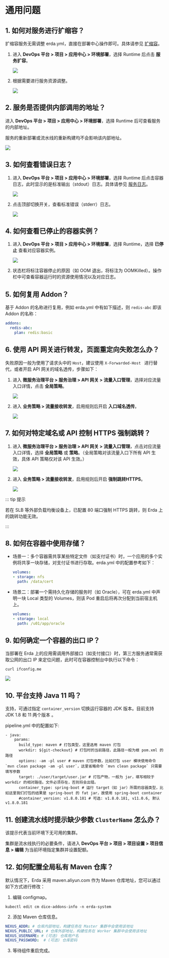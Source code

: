# 通用问题

## 1. 如何对服务进行扩缩容？

扩缩容服务无需调整 erda.yml，直接在部署中心操作即可。具体请参见 [扩缩容](../dop/guides/deploy/management.html#扩缩容)。

1. 进入 **DevOps 平台 > 项目 > 应用中心 > 环境部署**，选择 Runtime 后点击 **服务扩容**。

   ![](http://terminus-paas.oss-cn-hangzhou.aliyuncs.com/paas-doc/2022/02/23/31c56142-ebf6-490d-9152-6d8b1729198d.png)

2. 根据需要进行服务资源调整。

   ![](http://terminus-paas.oss-cn-hangzhou.aliyuncs.com/paas-doc/2022/01/19/829f261f-9a7f-4c33-aeae-583570ef0bd7.png)

## 2. 服务是否提供内部调用的地址？

进入 **DevOps 平台 > 项目 > 应用中心 > 环境部署**，选择 Runtime 后可查看服务的内部地址。

服务的重新部署或流水线的重新构建均不会影响该内部地址。

![](http://terminus-paas.oss-cn-hangzhou.aliyuncs.com/paas-doc/2022/02/23/6057160d-bf47-440d-9e89-d1dd6d704e01.png)

## 3. 如何查看错误日志？

1. 进入 **DevOps 平台 > 项目 > 应用中心 > 环境部署**，选择 Runtime 后点击容器日志，此时显示的是标准输出（stdout）日志。具体请参见 [服务日志](../dop/guides/deploy/metrics_logs.html#服务日志)。

   ![](http://terminus-paas.oss-cn-hangzhou.aliyuncs.com/paas-doc/2022/02/23/caa48190-876e-4e5b-b4ee-8bdd81b7abdd.png)

2. 点击顶部切换开关，查看标准错误（stderr）日志。

   ![](http://terminus-paas.oss-cn-hangzhou.aliyuncs.com/paas-doc/2022/02/23/9325bf20-ff2e-4d41-b456-1482c3f5de54.png)

## 4. 如何查看已停止的容器实例？

1. 进入 **DevOps 平台 > 项目 > 应用中心 > 环境部署**，选择 Runtime，选择 **已停止** 查看对应容器实例。

   ![](http://terminus-paas.oss-cn-hangzhou.aliyuncs.com/paas-doc/2022/02/23/8ba73010-a1e5-41d6-801e-6d41ee98056a.png)

2. 状态栏将标注容器停止的原因（如 OOM 退出，将标注为 OOMKilled）。操作栏中可查看容器运行时的资源使用情况以及对应日志。


## 5. 如何复用 Addon？

基于 Addon 的名称进行复用，例如 erda.yml 中有如下描述，则 `redis-abc` 即该 Addon 的名称：

```yaml
addons:
  redis-abc:
    plan: redis:basic
```

## 6. 使用 API 网关进行转发，页面重定向失败怎么办？

失败原因一般为使用了请求头中的 `Host`，建议使用 `X-Forwarded-Host ` 进行替代，或者开启 API 网关的域名透传，步骤如下：

1. 进入 **微服务治理平台 > 服务治理 > API 网关 > 流量入口管理**，选择对应流量入口详情，点击 **全局策略**。

   ![](http://terminus-paas.oss-cn-hangzhou.aliyuncs.com/paas-doc/2022/01/19/ee4fae36-7e5a-4062-abd9-14835754b799.png)

2. 进入 **业务策略 > 流量接收转发**，启用规则后开启 **入口域名透传**。

   ![](http://terminus-paas.oss-cn-hangzhou.aliyuncs.com/paas-doc/2022/01/19/4039b9b0-0487-48e4-aa54-6188c100a79c.png)

## 7. 如何对特定域名或 API 控制 HTTPS 强制跳转？

1. 进入 **微服务治理平台 > 服务治理 > API 网关 > 流量入口管理**，点击对应流量入口详情，选择 **全局策略** 或 **策略**。（全局策略对该流量入口下所有 API 生效，具体 API 策略仅对该 API 生效。）

   ![](http://terminus-paas.oss-cn-hangzhou.aliyuncs.com/paas-doc/2022/01/19/61c2afda-2767-4708-b764-29160551507f.png)

2. 进入 **业务策略 > 流量接收转发**，启用规则后开启 **强制跳转HTTPS**。

   ![](http://terminus-paas.oss-cn-hangzhou.aliyuncs.com/paas-doc/2022/01/19/72e33da2-433d-4b52-af67-922457842a73.png)

::: tip 提示

若在 SLB 等外部负载均衡设备上，已配置 80 端口强制 HTTPS 跳转，则 Erda 上的跳转功能无效。

:::

## 8. 如何在容器中使用存储？

* 场景一：多个容器需共享某些特定文件（如支付证书）时，一个应用的多个实例将共享一块存储，对支付证书进行存取。erda.yml 中的配置参考如下：

  ```yaml
  volumes:
  - storage: nfs
    path: /data/cert
  ```

* 场景二：部署一个需持久化存储的服务时（如 Oracle），可在 erda.yml 中声明一块 Local 类型的 Volumes，则该 Pod 重启后将再次分配到当前宿主机上。

  ```yaml
  volumes:
  - storage: local
    path: /u01/app/oracle
  ```

## 9. 如何确定一个容器的出口 IP？

当部署在 Erda 上的应用需调用外部接口（如支付接口）时，第三方服务通常需获取公网的出口 IP 来定位问题，此时可在容器控制台中执行以下命令：

```shell script
curl ifconfig.me
```

![](https://terminus-paas.oss-cn-hangzhou.aliyuncs.com/paas-doc/2021/08/18/4171251f-9165-4b7a-b4de-bcb6a52aa41d.png)

## 10. 平台支持 Java 11 吗？

支持，可通过指定 `container_version` 切换运行容器的 JDK 版本。目前支持 JDK 1.8 和 11 两个版本 。

pipeline.yml 中的配置如下:

```
- java:
    params:
      build_type: maven # 打包类型，这里选用 maven 打包
      workdir: ${git-checkout} # 打包时的当前路径，此路径一般为根 pom.xml 的路径
      options: -am -pl user # maven 打包参数，比如打包 user 模块使用命令 `mvn clean package -am -pl user`，这里省略命令 `mvn clean package` 只需要填写参数
      target: ./user/target/user.jar # 打包产物，一般为 jar，填写相较于 workdir 的相对路径。文件必须存在，否则将会出错。
      container_type: spring-boot # 运行 target（如 jar）所需的容器类型，比如这里我们打包的结果是 spring-boot 的 fat jar，故使用 spring-boot container
      #container_version: v1.8.0.181 # 可选: v1.8.0.181, v11.0.6, 默认 v1.8.0.181
```

## 11. 创建流水线时提示缺少参数 `ClusterName` 怎么办？

该提示代表当前环境下无可用的集群。

集群是流水线执行的必要条件，请进入 **DevOps 平台 > 项目 > 项目设置 > 项目信息 > 编辑** 为当前环境指定集群并设置配额。

## 12. 如何配置全局私有 Maven 仓库？

默认情况下，Erda 采用 maven.aliyun.com 作为 Maven 仓库地址，您可以通过如下方式进行修改：

1. 编辑 configmap。

```shell
kubectl edit cm dice-addons-info -n erda-system 
```

2. 添加 Maven 仓库信息。

```yaml
NEXUS_ADDR: # 仓库内部地址，构建任务在 Master 集群中会使用该地址
NEXUS_PUBLIC_URL: # 仓库外部地址，构建任务在 Worker 集群中会使用该地址
NEXUS_USERNAME: # (可选) 仓库用户名
NEXUS_PASSWORD:  # (可选) 仓库密码
```

3. 等待组件重启完成。
